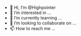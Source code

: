 - 👋 Hi, I’m @Highpointer
- 👀 I’m interested in ...
- 🌱 I’m currently learning ...
- 💞️ I’m looking to collaborate on ...
- 📫 How to reach me ...

<!---
Highpointer/Highpointer is a ✨ special ✨ repository because its `README.md` (this file) appears on your GitHub profile.
You can click the Preview link to take a look at your changes.
--->
